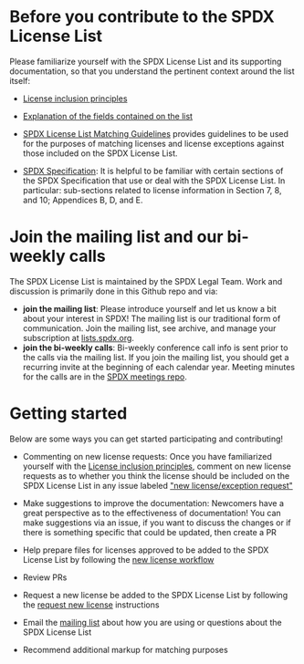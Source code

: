 # Before you contribute to the SPDX License List
Please familiarize yourself with the SPDX License List and its supporting documentation, so that you understand the pertinent context around the list itself:
* [License inclusion principles](DOCS/license-inclusion-principles.md) 

* [Explanation of the fields contained on the list](DOCS/license-fields.md)

* [SPDX License List Matching Guidelines]([https://spdx.org/spdx-license-list/matching-guidelines](https://spdx.github.io/spdx-spec/v2.3/license-matching-guidelines-and-templates/)) provides guidelines to be used for the purposes of matching licenses and license exceptions against those included on the SPDX License List.

* [SPDX Specification]([https://spdx.org/specifications](https://spdx.dev/use/specifications/)): It is helpful to be familiar with certain sections of the SPDX Specification that use or deal with the SPDX License List. In particular: sub-sections related to license information in Section 7, 8, and 10; Appendices B, D, and E.

# Join the mailing list and our bi-weekly calls

The SPDX License List is maintained by the SPDX Legal Team. Work and discussion is primarily done in this Github repo and via:
* **join the mailing list**: Please introduce yourself and let us know a bit about your interest in SPDX! The mailing list is our traditional form of communication. Join the mailing list, see archive, and manage your subscription at [lists.spdx.org](https://lists.spdx.org/g/Spdx-legal).
* **join the bi-weekly calls**: Bi-weekly conference call info is sent prior to the calls via the mailing list. If you join the mailing list, you should get a recurring invite at the beginning of each calendar year. Meeting minutes for the calls are in the [SPDX meetings repo](https://github.com/spdx/meetings/tree/main/legal).

# Getting started 
Below are some ways you can get started participating and contributing!

* Commenting on new license requests: Once you have familiarized yourself with the [License inclusion principles](DOCS/license-inclusion-principles.md), comment on new license requests as to whether you think the license should be included on the SPDX License List in any issue labeled ["new license/exception request"](https://github.com/spdx/license-list-XML/issues?q=is%3Aopen+is%3Aissue+label%3A%22new+license%2Fexception+request%22+-label%3A%22new+license%2Fexception%3A+Accepted%22)

* Make suggestions to improve the documentation: Newcomers have a great perspective as to the effectiveness of documentation! You can make suggestions via an issue, if you want to discuss the changes or if there is something specific that could be updated, then create a PR

* Help prepare files for licenses approved to be added to the SPDX License List by following the [new license workflow](DOCS/request-new-license.md)

* Review PRs 

* Request a new license be added to the SPDX License List by following the [request new license](DOCS/request-new-license.md) instructions

* Email the [mailing list](https://lists.spdx.org/g/spdx-legal) about how you are using or questions about the SPDX License List 
* Recommend additional markup for matching purposes

